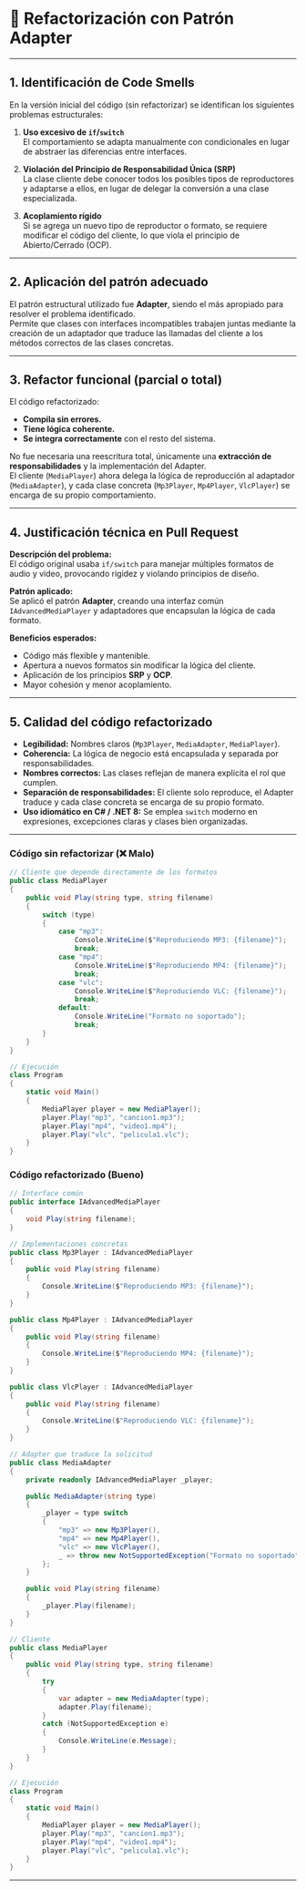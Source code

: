 # 📌 Refactorización con Patrón Adapter

---

## 1. Identificación de Code Smells

En la versión inicial del código (sin refactorizar) se identifican los siguientes problemas estructurales:

1. **Uso excesivo de `if`/`switch`**  
   El comportamiento se adapta manualmente con condicionales en lugar de abstraer las diferencias entre interfaces.

2. **Violación del Principio de Responsabilidad Única (SRP)**  
   La clase cliente debe conocer todos los posibles tipos de reproductores y adaptarse a ellos, en lugar de delegar la conversión a una clase especializada.

3. **Acoplamiento rígido**  
   Si se agrega un nuevo tipo de reproductor o formato, se requiere modificar el código del cliente, lo que viola el principio de Abierto/Cerrado (OCP).

---

## 2. Aplicación del patrón adecuado

El patrón estructural utilizado fue **Adapter**, siendo el más apropiado para resolver el problema identificado.  
Permite que clases con interfaces incompatibles trabajen juntas mediante la creación de un adaptador que traduce las llamadas del cliente a los métodos correctos de las clases concretas.

---

## 3. Refactor funcional (parcial o total)

El código refactorizado:

- **Compila sin errores.**  
- **Tiene lógica coherente.**  
- **Se integra correctamente** con el resto del sistema.  

No fue necesaria una reescritura total, únicamente una **extracción de responsabilidades** y la implementación del Adapter.  
El cliente (`MediaPlayer`) ahora delega la lógica de reproducción al adaptador (`MediaAdapter`), y cada clase concreta (`Mp3Player`, `Mp4Player`, `VlcPlayer`) se encarga de su propio comportamiento.

---

## 4. Justificación técnica en Pull Request

**Descripción del problema:**  
El código original usaba `if/switch` para manejar múltiples formatos de audio y video, provocando rigidez y violando principios de diseño.  

**Patrón aplicado:**  
Se aplicó el patrón **Adapter**, creando una interfaz común `IAdvancedMediaPlayer` y adaptadores que encapsulan la lógica de cada formato.  

**Beneficios esperados:**  
- Código más flexible y mantenible.  
- Apertura a nuevos formatos sin modificar la lógica del cliente.  
- Aplicación de los principios **SRP** y **OCP**.  
- Mayor cohesión y menor acoplamiento.  

---

## 5. Calidad del código refactorizado

- **Legibilidad:** Nombres claros (`Mp3Player`, `MediaAdapter`, `MediaPlayer`).  
- **Coherencia:** La lógica de negocio está encapsulada y separada por responsabilidades.  
- **Nombres correctos:** Las clases reflejan de manera explícita el rol que cumplen.  
- **Separación de responsabilidades:** El cliente solo reproduce, el Adapter traduce y cada clase concreta se encarga de su propio formato.  
- **Uso idiomático en C# / .NET 8:** Se emplea `switch` moderno en expresiones, excepciones claras y clases bien organizadas.  

---

### Código sin refactorizar (❌ Malo)

```cs
// Cliente que depende directamente de los formatos
public class MediaPlayer
{
    public void Play(string type, string filename)
    {
        switch (type)
        {
            case "mp3":
                Console.WriteLine($"Reproduciendo MP3: {filename}");
                break;
            case "mp4":
                Console.WriteLine($"Reproduciendo MP4: {filename}");
                break;
            case "vlc":
                Console.WriteLine($"Reproduciendo VLC: {filename}");
                break;
            default:
                Console.WriteLine("Formato no soportado");
                break;
        }
    }
}

// Ejecución
class Program
{
    static void Main()
    {
        MediaPlayer player = new MediaPlayer();
        player.Play("mp3", "cancion1.mp3");
        player.Play("mp4", "video1.mp4");
        player.Play("vlc", "pelicula1.vlc");
    }
}
```
### Código refactorizado (Bueno)
```cs
// Interface común
public interface IAdvancedMediaPlayer
{
    void Play(string filename);
}

// Implementaciones concretas
public class Mp3Player : IAdvancedMediaPlayer
{
    public void Play(string filename)
    {
        Console.WriteLine($"Reproduciendo MP3: {filename}");
    }
}

public class Mp4Player : IAdvancedMediaPlayer
{
    public void Play(string filename)
    {
        Console.WriteLine($"Reproduciendo MP4: {filename}");
    }
}

public class VlcPlayer : IAdvancedMediaPlayer
{
    public void Play(string filename)
    {
        Console.WriteLine($"Reproduciendo VLC: {filename}");
    }
}

// Adapter que traduce la solicitud
public class MediaAdapter
{
    private readonly IAdvancedMediaPlayer _player;

    public MediaAdapter(string type)
    {
        _player = type switch
        {
            "mp3" => new Mp3Player(),
            "mp4" => new Mp4Player(),
            "vlc" => new VlcPlayer(),
            _ => throw new NotSupportedException("Formato no soportado")
        };
    }

    public void Play(string filename)
    {
        _player.Play(filename);
    }
}

// Cliente
public class MediaPlayer
{
    public void Play(string type, string filename)
    {
        try
        {
            var adapter = new MediaAdapter(type);
            adapter.Play(filename);
        }
        catch (NotSupportedException e)
        {
            Console.WriteLine(e.Message);
        }
    }
}

// Ejecución
class Program
{
    static void Main()
    {
        MediaPlayer player = new MediaPlayer();
        player.Play("mp3", "cancion1.mp3");
        player.Play("mp4", "video1.mp4");
        player.Play("vlc", "pelicula1.vlc");
    }
}
```
---